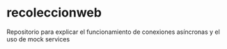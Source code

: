 # recoleccionweb
Repositorio para explicar el funcionamiento de conexiones asíncronas y el uso de mock services
